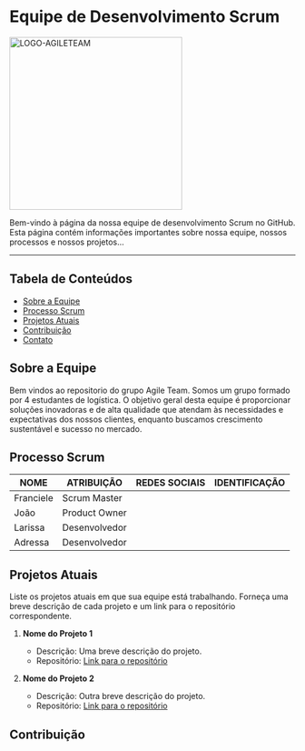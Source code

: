 # **Equipe de Desenvolvimento Scrum**
<img width="304" alt="LOGO-AGILETEAM" src="https://github.com/larissaandradek/larissaandradek/assets/142457045/a80a0ad6-3890-4c2a-841c-dd9c2230de7c">

<p>Bem-vindo à página da nossa equipe de desenvolvimento Scrum no GitHub. Esta página contém informações importantes sobre nossa equipe, nossos processos e nossos projetos...</p>


---

## Tabela de Conteúdos

- [Sobre a Equipe](#sobre-a-equipe)
- [Processo Scrum](#processo-scrum)
- [Projetos Atuais](#projetos-atuais)
- [Contribuição](#contribuição)
- [Contato](#contato)


## Sobre a Equipe

Bem vindos ao repositorio do grupo Agile Team. Somos um grupo formado por 4 estudantes de logística. O objetivo geral desta equipe é proporcionar soluções inovadoras e de alta qualidade que atendam às necessidades e expectativas dos nossos clientes, enquanto buscamos crescimento sustentável e sucesso no mercado.

## Processo Scrum
| NOME | ATRIBUIÇÃO | REDES SOCIAIS    | IDENTIFICAÇÃO |
| -----| ---------- | -------------    | ------------- |  
| Franciele | Scrum Master  | 
| João      | Product Owner | 
| Larissa   | Desenvolvedor |
| Adressa   | Desenvolvedor | 

 


## Projetos Atuais

Liste os projetos atuais em que sua equipe está trabalhando. Forneça uma breve descrição de cada projeto e um link para o repositório correspondente.

1. **Nome do Projeto 1**
   - Descrição: Uma breve descrição do projeto.
   - Repositório: [Link para o repositório](https://github.com/sua-equipe/projeto-1)

2. **Nome do Projeto 2**
   - Descrição: Outra breve descrição do projeto.
   - Repositório: [Link para o repositório](https://github.com/sua-equipe/projeto-2)

## Contribuição
